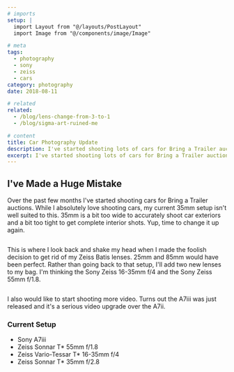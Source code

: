 ```yaml
---
# imports
setup: |
  import Layout from "@/layouts/PostLayout"
  import Image from "@/components/image/Image"

# meta
tags:
  - photography
  - sony
  - zeiss
  - cars
category: photography
date: 2018-08-11

# related
related:
  - /blog/lens-change-from-3-to-1
  - /blog/sigma-art-ruined-me

# content
title: Car Photography Update
description: I've started shooting lots of cars for Bring a Trailer auctions. That means I'm in need of a lens upgrade!
excerpt: I've started shooting lots of cars for Bring a Trailer auctions. That means I'm in need of a lens upgrade! One single 35mm Sony Zeiss wasn't going to cut it. It's too wide for exteriors and not wide enough for interiors. I'm thinking one around the 50mm mark and something down around the 20mm mark.
---
```


## I've Made a Huge Mistake

Over the past few months I've started shooting cars for Bring a Trailer auctions. While I absolutely love shooting cars, my current 35mm setup isn't well suited to this. 35mm is a bit too wide to accurately shoot car exteriors and a bit too tight to get complete interior shots. Yup, time to change it up again.

<Image
    file="shoots/2018/2018-08-26-coffee-with-cars/coffee-with-cars-2018_004.jpeg"
    sizes="(min-width: 1024px) 800px, 100vw"
    classes="rounded-md shadow-2xl"
/>

This is where I look back and shake my head when I made the foolish decision to get rid of my Zeiss Batis lenses. 25mm and 85mm would have been perfect. Rather than going back to that setup, I'll add two new lenses to my bag. I'm thinking the Sony Zeiss 16-35mm f/4 and the Sony Zeiss 55mm f/1.8.

<Image
    file="shoots/2018/2018-08-26-coffee-with-cars/coffee-with-cars-2018_006.jpeg"
    sizes="(min-width: 1024px) 800px, 100vw"
    classes="rounded-md shadow-2xl"
/>

I also would like to start shooting more video. Turns out the A7iii was just released and it's a serious video upgrade over the A7ii.

### Current Setup

- Sony A7iii
- Zeiss Sonnar T\* 55mm f/1.8
- Zeiss Vario-Tessar T\* 16-35mm f/4
- Zeiss Sonnar T\* 35mm f/2.8
